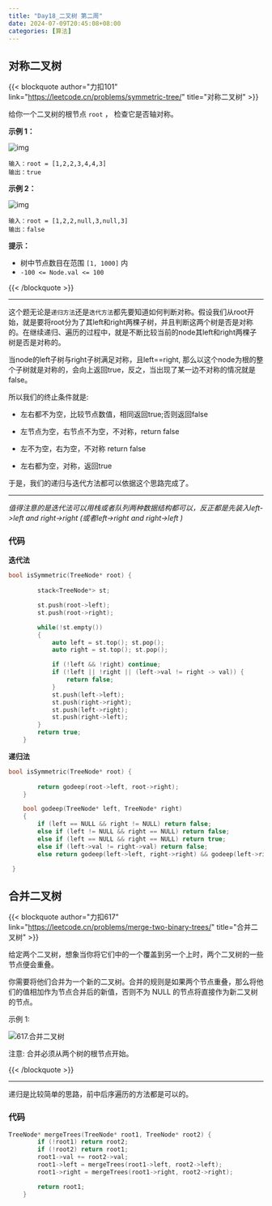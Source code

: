 ```yaml
---
title: "Day18_二叉树 第二周"
date: 2024-07-09T20:45:08+08:00
categories: [算法]
---
```


## 对称二叉树

{{< blockquote author="力扣101" link="https://leetcode.cn/problems/symmetric-tree/" title="对称二叉树" >}}

给你一个二叉树的根节点 `root` ， 检查它是否轴对称。

 

**示例 1：**

![img](https://obsdian-1304266993.cos.ap-chongqing.myqcloud.com/typora/1698026966-JDYPDU-image.png)

```
输入：root = [1,2,2,3,4,4,3]
输出：true
```

**示例 2：**

![img](https://obsdian-1304266993.cos.ap-chongqing.myqcloud.com/typora/1698027008-nPFLbM-image.png)

```
输入：root = [1,2,2,null,3,null,3]
输出：false
```

 

**提示：**

- 树中节点数目在范围 `[1, 1000]` 内
- `-100 <= Node.val <= 100`

{{< /blockquote >}}

---

这个题无论是`递归方法`还是`迭代方法`都先要知道如何判断对称。假设我们从root开始，就是要将root分为了其left和right两棵子树，并且判断这两个树是否是对称的。在继续递归、遍历的过程中，就是不断比较当前的node其left和right两棵子树是否是对称的。

当node的left子树与right子树满足对称，且left==right, 那么以这个node为根的整个子树就是对称的，会向上返回true，反之，当出现了某一边不对称的情况就是false。

所以我们的终止条件就是:

- 左右都不为空，比较节点数值，相同返回true;否则返回false

- 左节点为空，右节点不为空，不对称，return false
- 左不为空，右为空，不对称 return false
- 左右都为空，对称，返回true

于是，我们的递归与迭代方法都可以依据这个思路完成了。

---

*值得注意的是迭代法可以用栈或者队列两种数据结构都可以，反正都是先装入left->left and right->right (或者left->right and right->left )*

### 代码

**迭代法**

```c++
bool isSymmetric(TreeNode* root) {
        
        stack<TreeNode*> st;

        st.push(root->left);
        st.push(root->right);

        while(!st.empty())
        {
            auto left = st.top(); st.pop();
            auto right = st.top(); st.pop();

            if (!left && !right) continue;
            if (!left || !right || (left->val != right -> val)) {
                return false;
            }
            st.push(left->left);
            st.push(right->right);
            st.push(left->right);
            st.push(right->left);
        }
        return true;
    }
```

**递归法**

```c++
bool isSymmetric(TreeNode* root) {
        
        return godeep(root->left, root->right);
    }

    bool godeep(TreeNode* left, TreeNode* right)
    {
        if (left == NULL && right != NULL) return false;
        else if (left != NULL && right == NULL) return false;
        else if (left == NULL && right == NULL) return true;
        else if (left->val != right->val) return false;
        else return godeep(left->left, right->right) && godeep(left->right, right->left);

 }
```

## 合并二叉树

{{< blockquote author="力扣617" link="https://leetcode.cn/problems/merge-two-binary-trees/" title="合并二叉树" >}}

给定两个二叉树，想象当你将它们中的一个覆盖到另一个上时，两个二叉树的一些节点便会重叠。

你需要将他们合并为一个新的二叉树。合并的规则是如果两个节点重叠，那么将他们的值相加作为节点合并后的新值，否则不为 NULL 的节点将直接作为新二叉树的节点。

示例 1:

![617.合并二叉树](https://obsdian-1304266993.cos.ap-chongqing.myqcloud.com/typora/20230310000854.png)

注意: 合并必须从两个树的根节点开始。

{{< /blockquote >}}

---

递归是比较简单的思路，前中后序遍历的方法都是可以的。

### 代码

```c++
TreeNode* mergeTrees(TreeNode* root1, TreeNode* root2) {
        if (!root1) return root2;
        if (!root2) return root1;
        root1->val += root2->val;
        root1->left = mergeTrees(root1->left, root2->left);
        root1->right = mergeTrees(root1->right, root2->right);

        return root1;
    }
```

